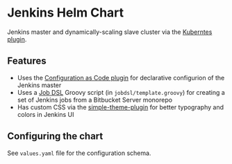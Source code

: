 # Jenkins Helm Chart

Jenkins master and dynamically-scaling slave cluster via the [Kuberntes plugin](https://github.com/jenkinsci/kubernetes-plugin).

## Features

- Uses the [Configuration as Code plugin](https://github.com/jenkinsci/configuration-as-code-plugin) for declarative configurion of the Jenkins master
- Uses a [Job DSL](https://github.com/jenkinsci/job-dsl-plugin) Groovy script (in `jobdsl/template.groovy`) for creating a set of Jenkins jobs from a Bitbucket Server monorepo
- Has custom CSS via the [simple-theme-plugin](https://github.com/jenkinsci/simple-theme-plugin) for better typography and colors in Jenkins UI

## Configuring the chart

See `values.yaml` file for the configuration schema.
